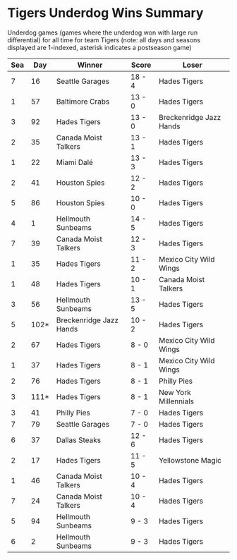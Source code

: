 # Tigers Underdog Wins Summary



Underdog games (games where the underdog won with large run differential) for all time for team Tigers (note: all days and seasons displayed are 1-indexed, asterisk indicates a postseason game)


| Sea | Day | Winner | Score | Loser | 
| ------ |------ |------ |------ |------ |
| 7 | 16 | Seattle Garages | 18 - 4 | Hades Tigers | 
| 1 | 57 | Baltimore Crabs | 13 - 0 | Hades Tigers | 
| 3 | 92 | Hades Tigers | 13 - 0 | Breckenridge Jazz Hands | 
| 2 | 35 | Canada Moist Talkers | 13 - 1 | Hades Tigers | 
| 1 | 22 | Miami Dalé | 13 - 3 | Hades Tigers | 
| 2 | 41 | Houston Spies | 12 - 2 | Hades Tigers | 
| 5 | 86 | Houston Spies | 10 - 0 | Hades Tigers | 
| 4 | 1 | Hellmouth Sunbeams | 14 - 5 | Hades Tigers | 
| 7 | 39 | Canada Moist Talkers | 12 - 3 | Hades Tigers | 
| 1 | 35 | Hades Tigers | 11 - 2 | Mexico City Wild Wings | 
| 1 | 48 | Hades Tigers | 10 - 1 | Canada Moist Talkers | 
| 3 | 56 | Hellmouth Sunbeams | 13 - 5 | Hades Tigers | 
| 5 | 102* | Breckenridge Jazz Hands | 10 - 2 | Hades Tigers | 
| 2 | 67 | Hades Tigers | 8 - 0 | Mexico City Wild Wings | 
| 1 | 37 | Hades Tigers | 8 - 1 | Mexico City Wild Wings | 
| 2 | 76 | Hades Tigers | 8 - 1 | Philly Pies | 
| 3 | 111* | Hades Tigers | 8 - 1 | New York Millennials | 
| 3 | 41 | Philly Pies | 7 - 0 | Hades Tigers | 
| 7 | 79 | Seattle Garages | 7 - 0 | Hades Tigers | 
| 6 | 37 | Dallas Steaks | 12 - 6 | Hades Tigers | 
| 2 | 17 | Hades Tigers | 11 - 5 | Yellowstone Magic | 
| 1 | 46 | Canada Moist Talkers | 10 - 4 | Hades Tigers | 
| 7 | 24 | Canada Moist Talkers | 10 - 4 | Hades Tigers | 
| 5 | 94 | Hellmouth Sunbeams | 9 - 3 | Hades Tigers | 
| 6 | 2 | Hellmouth Sunbeams | 9 - 3 | Hades Tigers | 


